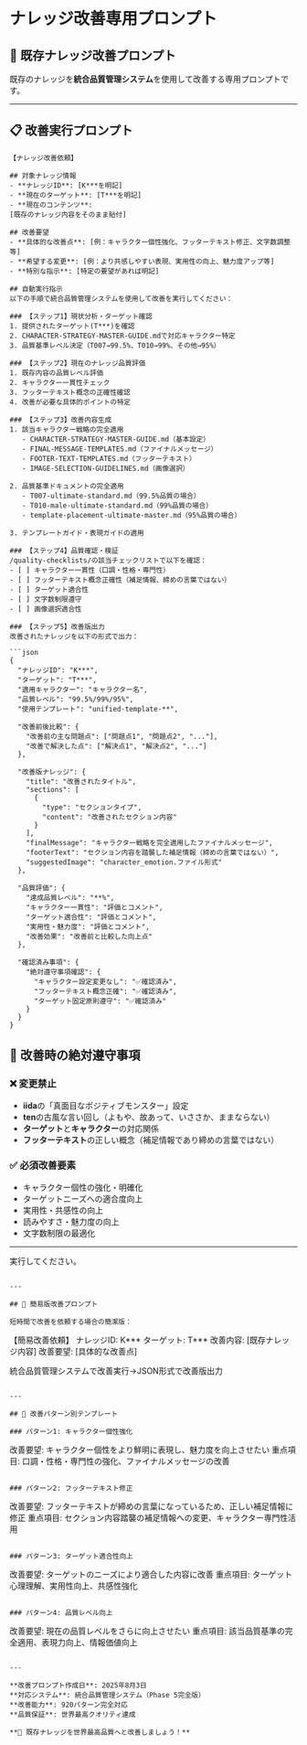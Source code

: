 # ナレッジ改善専用プロンプト

## 🎯 既存ナレッジ改善プロンプト

既存のナレッジを**統合品質管理システム**を使用して改善する専用プロンプトです。

---

## 📋 改善実行プロンプト

```
【ナレッジ改善依頼】

## 対象ナレッジ情報
- **ナレッジID**: [K***を明記]
- **現在のターゲット**: [T***を明記]
- **現在のコンテンツ**: 
[既存のナレッジ内容をそのまま貼付]

## 改善要望
- **具体的な改善点**: [例：キャラクター個性強化、フッターテキスト修正、文字数調整等]
- **希望する変更**: [例：より共感しやすい表現、実用性の向上、魅力度アップ等]
- **特別な指示**: [特定の要望があれば明記]

## 自動実行指示
以下の手順で統合品質管理システムを使用して改善を実行してください：

### 【ステップ1】現状分析・ターゲット確認
1. 提供されたターゲット(T***)を確認
2. CHARACTER-STRATEGY-MASTER-GUIDE.mdで対応キャラクター特定
3. 品質基準レベル決定（T007→99.5%、T010→99%、その他→95%）

### 【ステップ2】現在のナレッジ品質評価
1. 既存内容の品質レベル評価
2. キャラクター一貫性チェック
3. フッターテキスト概念の正確性確認
4. 改善が必要な具体的ポイントの特定

### 【ステップ3】改善内容生成
1. 該当キャラクター戦略の完全適用
   - CHARACTER-STRATEGY-MASTER-GUIDE.md（基本設定）
   - FINAL-MESSAGE-TEMPLATES.md（ファイナルメッセージ）
   - FOOTER-TEXT-TEMPLATES.md（フッターテキスト）
   - IMAGE-SELECTION-GUIDELINES.md（画像選択）

2. 品質基準ドキュメントの完全適用
   - T007-ultimate-standard.md（99.5%品質の場合）
   - T010-male-ultimate-standard.md（99%品質の場合）
   - template-placement-ultimate-master.md（95%品質の場合）

3. テンプレートガイド・表現ガイドの適用

### 【ステップ4】品質確認・検証
/quality-checklists/の該当チェックリストで以下を確認：
- [ ] キャラクター一貫性（口調・性格・専門性）
- [ ] フッターテキスト概念正確性（補足情報、締めの言葉ではない）
- [ ] ターゲット適合性
- [ ] 文字数制限遵守
- [ ] 画像選択適合性

### 【ステップ5】改善版出力
改善されたナレッジを以下の形式で出力：

```json
{
  "ナレッジID": "K***",
  "ターゲット": "T***",
  "適用キャラクター": "キャラクター名",
  "品質レベル": "99.5%/99%/95%",
  "使用テンプレート": "unified-template-**",
  
  "改善前後比較": {
    "改善前の主な問題点": ["問題点1", "問題点2", "..."],
    "改善で解決した点": ["解決点1", "解決点2", "..."]
  },
  
  "改善版ナレッジ": {
    "title": "改善されたタイトル",
    "sections": [
      {
        "type": "セクションタイプ",
        "content": "改善されたセクション内容"
      }
    ],
    "finalMessage": "キャラクター戦略を完全適用したファイナルメッセージ",
    "footerText": "セクション内容を踏襲した補足情報（締めの言葉ではない）",
    "suggestedImage": "character_emotion.ファイル形式"
  },
  
  "品質評価": {
    "達成品質レベル": "**%",
    "キャラクター一貫性": "評価とコメント",
    "ターゲット適合性": "評価とコメント", 
    "実用性・魅力度": "評価とコメント",
    "改善効果": "改善前と比較した向上点"
  },
  
  "確認済み事項": {
    "絶対遵守事項確認": {
      "キャラクター設定変更なし": "✅確認済み",
      "フッターテキスト概念正確": "✅確認済み",
      "ターゲット固定原則遵守": "✅確認済み"
    }
  }
}
```

## 🚨 改善時の絶対遵守事項

### ❌ 変更禁止
- **iida**の「真面目なポジティブモンスター」設定
- **ten**の古風な言い回し（よもや、故あって、いささか、ままならない）
- **ターゲット**と**キャラクター**の対応関係
- **フッターテキスト**の正しい概念（補足情報であり締めの言葉ではない）

### ✅ 必須改善要素
- キャラクター個性の強化・明確化
- ターゲットニーズへの適合度向上
- 実用性・共感性の向上
- 読みやすさ・魅力度の向上
- 文字数制限の最適化

---

実行してください。
```

---

## 📝 簡易版改善プロンプト

短時間で改善を依頼する場合の簡潔版：

```
【簡易改善依頼】
ナレッジID: K***
ターゲット: T***
改善内容: [既存ナレッジ内容]
改善要望: [具体的な改善点]

統合品質管理システムで改善実行→JSON形式で改善版出力
```

---

## 🔧 改善パターン別テンプレート

### パターン1: キャラクター個性強化
```
改善要望: キャラクター個性をより鮮明に表現し、魅力度を向上させたい
重点項目: 口調・性格・専門性の強化、ファイナルメッセージの改善
```

### パターン2: フッターテキスト修正
```
改善要望: フッターテキストが締めの言葉になっているため、正しい補足情報に修正
重点項目: セクション内容踏襲の補足情報への変更、キャラクター専門性活用
```

### パターン3: ターゲット適合性向上
```
改善要望: ターゲットのニーズにより適合した内容に改善
重点項目: ターゲット心理理解、実用性向上、共感性強化
```

### パターン4: 品質レベル向上
```
改善要望: 現在の品質レベルをさらに向上させたい
重点項目: 該当品質基準の完全適用、表現力向上、情報価値向上
```

---

**改善プロンプト作成日**: 2025年8月3日  
**対応システム**: 統合品質管理システム（Phase 5完全版）  
**改善能力**: 920パターン完全対応  
**品質保証**: 世界最高クオリティ達成

**🚀 既存ナレッジを世界最高品質へと改善しましょう！**